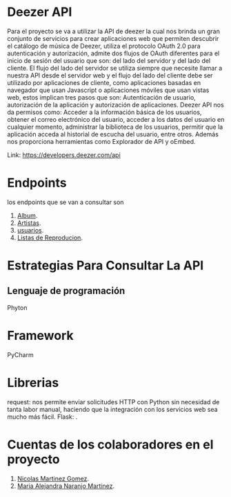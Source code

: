# Deezer API
Para el proyecto se va a utilizar la API de deezer la cual nos brinda un gran conjunto de servicios para crear aplicaciones web que permiten descubrir el catálogo de música de Deezer, utiliza el protocolo OAuth 2.0 para autenticación y autorización, admite dos flujos de OAuth diferentes para el inicio de sesión del  usuario  que son: del lado del servidor y del lado del cliente. El flujo del lado del servidor se utiliza siempre que necesite llamar a nuestra API desde el servidor web y el flujo del lado del cliente debe ser utilizado por aplicaciones de cliente, como aplicaciones basadas en navegador que usan Javascript o aplicaciones móviles que usan vistas web, estos implican tres pasos que son: Autenticación de usuario, autorización de la  aplicación y autorización de aplicaciones.
Deezer API nos da permisos como: Acceder a la información básica de los usuarios, obtener el correo electrónico del usuario, acceder a los datos del usuario en cualquier momento, administrar la biblioteca de los usuarios, permitir que la aplicación acceda al historial de escucha del usuario, entre otros.
Además nos proporciona herramientas como Explorador de API y oEmbed.

Link: https://developers.deezer.com/api

# Endpoints
los endpoints que se van a consultar son 
1. [Album](https://developers.deezer.com/api/album).
2. [Artistas](https://developers.deezer.com/api/artist).
3. [usuarios](https://developers.deezer.com/api/user).
4. [Listas de Reproducion](https://developers.deezer.com/api/playlist).

# Estrategias Para Consultar La API

## Lenguaje de programación

Phyton

# Framework

PyCharm

# Librerias

request: nos permite enviar solicitudes HTTP con Python sin necesidad de tanta labor manual, haciendo que la integración con los servicios web sea mucho más fácil. 
Flask: .


# Cuentas de los colaboradores en el proyecto

1. [Nicolas Martinez Gomez](https://github.com/nicolasmartinezg).
2. [Maria Alejandra Naranjo Martinez](https://github.com/mariahlejita-dg).
